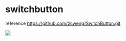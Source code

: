 # switchbutton

reference https://github.com/zcweng/SwitchButton.git

[![](https://jitpack.io/v/lufimon/switchbutton.svg)](https://jitpack.io/#lufimon/switchbutton)
